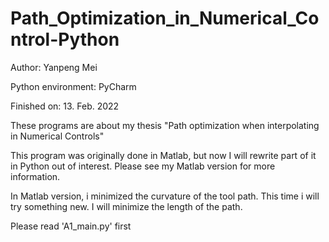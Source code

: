 # Path_Optimization_in_Numerical_Control-Python

Author: Yanpeng Mei

Python environment: PyCharm

Finished on: 13. Feb. 2022

These programs are about my thesis "Path optimization when interpolating in Numerical Controls"

This program was originally done in Matlab, but now I will rewrite part of it in Python out of interest. Please see my Matlab version for more information.

In Matlab version, i minimized the curvature of the tool path. This time i will try something new. I will minimize the length of the path.

Please read 'A1_main.py' first

